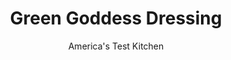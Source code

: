 ---
layout: ../../layouts/MarkdownPostLayout.astro
title: Green Goddess Dressing
author: America's Test Kitchen
pubDate: 2023-03-15
description: "This California classic should balance color and consistency with intense herb flavor. Avocado, a modern addition, makes this dressing too thick. Rely instead on herbs for color and flavor."
image_url: https://res.cloudinary.com/hksqkdlah/image/upload/ar_1:1,c_fill,dpr_2.0,f_auto,fl_lossy.progressive.strip_profile,g_faces:auto,q_auto:low,w_344/33964_sfs-green-goddess-dressing-015
tags: ["Condiments"]
calories: 1338
protein: 
carbohydrates: 
fats: 
fiber: 
ingredients: ["2 teaspoons, dried tarragon","1 tablespoon, lemon juice","1 tablespoon, water","3/4 cup, mayonnaise","1/4 cup, sour cream","1/4 cup, roughly chopped fresh parsley","1 medium clove, garlic, chopped","1 , anchovy fillet, rinsed and dried","1/4 cup, chopped chives"]
serves: 6
time: ""
instructions: ["Combine tarragon, lemon juice, and water in small bowl and let sit for 15 minutes.","Blend tarragon mixture, mayonnaise, sour cream, parsley, garlic, and anchovy in blender until smooth, scraping down sides as necessary. Transfer to medium bowl, stir in chives, and season with salt and pepper. Chill until flavors meld, about 1 hour. (Dressing can be covered and refrigerated for up to 1 day.)"]
nutrition: ["47 mg Potassium","16 mg Phosphorus","20 mg Calcium","4 mg Magnesium","197 mg Sodium","24 g Fat","6 g Monounsaturated","13 g Polyunsaturated","5 mg Vitamin C","16 mg Cholesterol","4 g Saturated","7 µg Folate (food)","45 µg Vitamin K","7 µg Folate equivalent (total)","32 µg Vitamin A","223 kcal Energy","1338 calories"]
notes: "To appreciate the full flavor of this rich dressing, drizzle it over chilled wedges of mild iceberg lettuce or leaves of romaine lettuce. A blender yields a brighter, slightly more flavorful dressing, but a food processor will work, too."
---